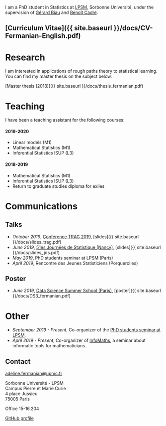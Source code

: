 
I am a PhD student in Statistics at [LPSM](http://www.lpsm.paris/), Sorbonne Université, under the supervision of [Gérard Biau](http://www.lsta.upmc.fr/biau.html) and [Benoît Cadre](https://w3.ens-rennes.fr/math/people/benoit.cadre/).


## [Curriculum Vitae]({{ site.baseurl }}/docs/CV-Fermanian-English.pdf)

# Research 

I am interested in applications of rough paths theory to statistical learning. You can find my master thesis on the subject below.

[Master thesis (2018)]({{ site.baseurl }}/docs/thesis_fermanian.pdf)



# Teaching

I have been a teaching assistant for the following courses:

#### 2019-2020
* Linear models (M1)
* Mathematical Statistics (M1)
* Inferential Statistics ISUP (L3)

#### 2018-2019

* Mathematical Statistics (M1)
* Inferential Statistics ISUP (L3)
* Return to graduate studies diploma for exiles

# Communications

## Talks

* *October 2019*, [Conférence TRAG 2019](https://trag2019.event.univ-lorraine.fr/), [slides]({{ site.baseurl }}/docs/slides_trag.pdf)
* *June 2019*, [51es Journées de Statistique (Nancy)](http://jds2019.sfds.asso.fr/), [slides]({{ site.baseurl }}/docs/slides_jds.pdf)
* *May 2019*, PhD students seminar at LPSM (Paris)
* *April 2019*, Rencontre des Jeunes Statisticiens (Porquerolles)

## Poster

* *June 2019*, [Data Science Summer School (Paris)](https://www.ds3-datascience-polytechnique.fr/), [poster]({{ site.baseurl }}/docs/DS3_fermanian.pdf)

# Other

* *September 2019 - Present*, Co-organizer of the [PhD students seminar at LPSM](http://www.lpsm.paris/agenda/seminaires-gdt/gtt/).
* *April 2019 - Present*, Co-organizer of [InfoMaths](http://infomath.pages.math.cnrs.fr/), a seminar about informatic tools for mathematicians.

## Contact

<adeline.fermanian@upmc.fr>

Sorbonne Université - LPSM  
Campus Pierre et Marie Curie  
4 place Jussieu  
75005 Paris  

Office 15-16.204

[GitHub profile](https://github.com/afermanian)



